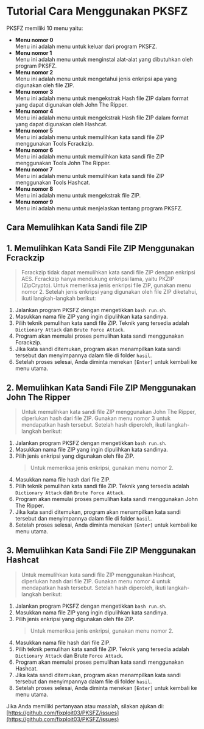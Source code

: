 # Tutorial Cara Menggunakan PKSFZ

PKSFZ memiliki 10 menu yaitu:

- **Menu nomor 0**  
  Menu ini adalah menu untuk keluar dari program PKSFZ.
- **Menu nomor 1**  
  Menu ini adalah menu untuk menginstal alat-alat yang dibutuhkan oleh program PKSFZ.
- **Menu nomor 2**  
  Menu ini adalah menu untuk mengetahui jenis enkripsi apa yang digunakan oleh file ZIP.
- **Menu nomor 3**  
  Menu ini adalah menu untuk mengekstrak Hash file ZIP dalam format yang dapat digunakan oleh John The Ripper.
- **Menu nomor 4**  
  Menu ini adalah menu untuk mengekstrak Hash file ZIP dalam format yang dapat digunakan oleh Hashcat.
- **Menu nomor 5**  
  Menu ini adalah menu untuk memulihkan kata sandi file ZIP menggunakan Tools Fcrackzip.
- **Menu nomor 6**  
  Menu ini adalah menu untuk memulihkan kata sandi file ZIP menggunakan Tools John The Ripper.
- **Menu nomor 7**  
  Menu ini adalah menu untuk memulihkan kata sandi file ZIP menggunakan Tools Hashcat.
- **Menu nomor 8**  
  Menu ini adalah menu untuk mengekstrak file ZIP.
- **Menu nomor 9**  
  Menu ini adalah menu untuk menjelaskan tentang program PKSFZ.

## Cara Memulihkan Kata Sandi file ZIP

## 1. Memulihkan Kata Sandi File ZIP Menggunakan Fcrackzip

> Fcrackzip tidak dapat memulihkan kata sandi file ZIP dengan enkripsi AES. Fcrackzip hanya mendukung enkripsi lama, yaitu PKZIP (ZipCrypto). Untuk memeriksa jenis enkripsi file ZIP, gunakan menu nomor 2. Setelah jenis enkripsi yang digunakan oleh file ZIP diketahui, ikuti langkah-langkah berikut:

1. Jalankan program PKSFZ dengan mengetikkan `bash run.sh`.
2. Masukkan nama file ZIP yang ingin dipulihkan kata sandinya.
3. Pilih teknik pemulihan kata sandi file ZIP. Teknik yang tersedia adalah `Dictionary Attack` dan `Brute Force Attack`.
4. Program akan memulai proses pemulihan kata sandi menggunakan Fcrackzip.
5. Jika kata sandi ditemukan, program akan menampilkan kata sandi tersebut dan menyimpannya dalam file di folder `hasil`.
6. Setelah proses selesai, Anda diminta menekan `[Enter]` untuk kembali ke menu utama.

## 2. Memulihkan Kata Sandi File ZIP Menggunakan John The Ripper

> Untuk memulihkan kata sandi file ZIP menggunakan John The Ripper, diperlukan hash dari file ZIP. Gunakan menu nomor 3 untuk mendapatkan hash tersebut. Setelah hash diperoleh, ikuti langkah-langkah berikut:

1. Jalankan program PKSFZ dengan mengetikkan `bash run.sh`.
2. Masukkan nama file ZIP yang ingin dipulihkan kata sandinya.
3. Pilih jenis enkripsi yang digunakan oleh file ZIP.
   > Untuk memeriksa jenis enkripsi, gunakan menu nomor 2.
4. Masukkan nama file hash dari file ZIP.
5. Pilih teknik pemulihan kata sandi file ZIP. Teknik yang tersedia adalah `Dictionary Attack` dan `Brute Force Attack`.
6. Program akan memulai proses pemulihan kata sandi menggunakan John The Ripper.
7. Jika kata sandi ditemukan, program akan menampilkan kata sandi tersebut dan menyimpannya dalam file di folder `hasil`.
8. Setelah proses selesai, Anda diminta menekan `[Enter]` untuk kembali ke menu utama.
   
## 3. Memulihkan Kata Sandi File ZIP Menggunakan Hashcat

> Untuk memulihkan kata sandi file ZIP menggunakan Hashcat, diperlukan hash dari file ZIP. Gunakan menu nomor 4 untuk mendapatkan hash tersebut. Setelah hash diperoleh, ikuti langkah-langkah berikut:

1. Jalankan program PKSFZ dengan mengetikkan `bash run.sh`.
2. Masukkan nama file ZIP yang ingin dipulihkan kata sandinya.
3. Pilih jenis enkripsi yang digunakan oleh file ZIP.
   > Untuk memeriksa jenis enkripsi, gunakan menu nomor 2.
4. Masukkan nama file hash dari file ZIP.
5. Pilih teknik pemulihan kata sandi file ZIP. Teknik yang tersedia adalah `Dictionary Attack` dan Brute `Force Attack`.
6. Program akan memulai proses pemulihan kata sandi menggunakan Hashcat.
7. Jika kata sandi ditemukan, program akan menampilkan kata sandi tersebut dan menyimpannya dalam file di folder `hasil`.
8. Setelah proses selesai, Anda diminta menekan `[Enter]` untuk kembali ke menu utama.

Jika Anda memiliki pertanyaan atau masalah, silakan ajukan di: [https://github.com/fixploit03/PKSFZ/issues](https://github.com/fixploit03/PKSFZ/issues)

